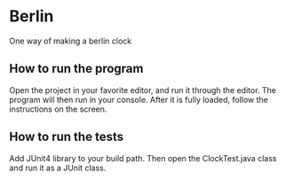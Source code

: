 # Berlin

One way of making a berlin clock

## How to run the program

Open the project in your favorite editor, and run it through the editor.
The program will then run in your console. 
After it is fully loaded, follow the instructions on the screen.

## How to run the tests

Add JUnit4 library to your build path.
Then open the ClockTest.java class and run it as a JUnit class. 

